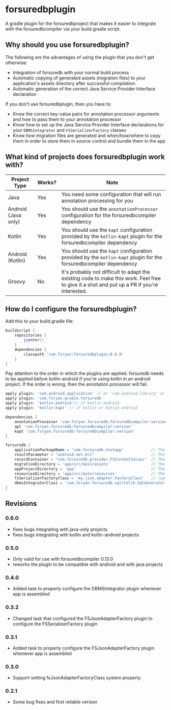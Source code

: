 # forsuredbplugin
A gradle plugin for the forsuredbproject that makes it easier to integrate with the forsuredbcompiler via your build.gradle script.

## Why should you use forsuredbplugin?
The following are the advantages of using the plugin that you don't get otherwise:

* Integration of forsuredb with your normal build process
* Automatic copying of generated assets (migration files) to your application's assets directory after successful compilation.
* Automatic generation of the correct Java Service Provider Interface declaration

If you don't use forsuredbplugin, then you have to:
* Know the correct key-value pairs for annotation processor arguments and how to pass them to your annotation processor
* Know how to set up the Java Service Provider Interface declarations for your `DBMSIntegrator` and `FSSerializerFactory` classes
* Know how migration files are generated and when/how/where to copy them in order to store them in source control and bundle them in the app

## What kind of projects does forsuredbplugin work with?

| Project Type | Works? | Note |
| ------------ | ------ | ---- |
| Java | Yes | You need some configuration that will run annotation processing for you |
| Android (Java only) | Yes | You should use the `annotationProcessor` configuration for the forsuredbcompiler dependency |
| Kotlin | Yes | You should use the `kapt` configuration provided by the `kotlin-kapt` plugin for the forsuredbcompiler dependency |
| Android (Kotlin) | Yes | You should use the `kapt` configuration provided by the `kotlin-kapt` plugin for the forsuredbcompiler dependency |
| Groovy | No | It's probably not difficult to adapt the existing code to make this work. Feel free to give it a shot and put up a PR if you're interested. |

## How do I configure the forsuredbplugin?
Add this to your build.gradle file:
```groovy
buildscript {
    repositories {
        jcenter()
    }
    dependencies {
        classpath 'com.fsryan:forsuredbplugin:0.6.0'
    }
}
```

Pay attention to the order in which the plugins are applied. forsuredb needs to be applied before kotlin-android if you're using kotlin in an android project. If the order is wrong, then the annotation processor will fail.
```groovy
apply plugin: 'com.android.application' // or 'com.android.library' or 'java' or 'kotlin'
apply plugin: 'com.fsryan.gradle.forsuredb'
apply plugin: 'kotlin-android'// if kotlin-android
apply plugin: 'kotlin-kapt' // if kotlin or kotlin-android

dependencies {
    annotationProcessor 'com.fsryan.forsuredb:forsuredbcompiler:version'    // if Android but not kotlin-android
    apt 'com.fsryan.forsuredb:forsuredbcompiler:version'                    // if java (where apt is your annotation processor configuration)
    kapt 'com.fsryan.forsuredb:forsuredbcompiler:version'                   // if kotlin or kotlin-android
}

forsuredb {
    applicationPackageName = 'com.forsuredb.testapp'            // The base package for your app
    resultParameter = "android.net.Uri"                         // The class you would like to use as the result of saving records
    recordContainer = "com.forsuredb.provider.FSContentValues"  // The class you would like to put record information into before saving
    migrationDirectory = 'app/src/main/assets'                  // The assests directory for your app relative to the working directory of your build
    appProjectDirectory = 'app'                                 // The base directory for your app relative to the working directory of your build
    resourcesDirectory = 'app/src/main/resources'               // The directory that will contain META-INF/services so that your plugins can get picked up at runtime
    fsSerializerFactoryClass = 'my.json.adapter.FactoryClass'   // (optional) A class implementing FSSerializerFactory used to create your own custom serializer for object document storage
    dbmsIntegratorClass = 'com.fsryan.forsuredb.sqlitelib.SqlGenerator' // NOT OPTIONAL as of fosuredbplugin 0.4.0
}
```

## Revisions

### 0.6.0
- fixes bugs integrating with java-only projects
- fixes bugs integrating with kotlin and kotlin-android projects

### 0.5.0
- Only valid for use with forsuredbcompiler 0.13.0
- reworks the plugin to be compatible with android and with java projects

### 0.4.0
- Added task to properly configure the DBMSIntegrator plugin whenever app is assembled

### 0.3.2
- Changed task that configured the FSJsonAdapterFactory plugin to configure the FSSerializerFactory plugin

### 0.3.1
- Added task to properly configure the FSJsonAdapterFactory plugin whenever app is assembled

### 0.3.0
- Support setting fsJsonAdapterFactoryClass system property.

### 0.2.1
- Some bug fixes and first reliable version
